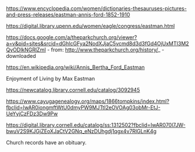 

https://www.encyclopedia.com/women/dictionaries-thesauruses-pictures-and-press-releases/eastman-annis-ford-1852-1910

https://digital.library.upenn.edu/women/eagle/congress/eastman.html


https://docs.google.com/a/theparkchurch.org/viewer?a=v&pid=sites&srcid=dGhlcGFya2NodXJjaC5vcmd8d3d3fGd4OjUxMTI3M2QyODlkNGRlZmI
    - from: http://www.theparkchurch.org/history/_
    - downloaded

https://en.wikipedia.org/wiki/Annis_Bertha_Ford_Eastman

Enjoyment of Living by Max Eastman

https://newcatalog.library.cornell.edu/catalog/3092945




https://www.cayugagenealogy.org/maps/1866tompkins/index.html?fbclid=IwAR0iongmftWtU0dmyPW9MJTtI2eOVOAg03obMr-EtJ-UeYyjCzFDz3Dw9Pw

https://digital.library.cornell.edu/catalog/ss:1312502?fbclid=IwAR070l7JW-bwuV2S9KJGjZEoXJaCtV2GNq_eNzDUhgdj1qgx4v7RlGLnK4g


Church records have an obituary.